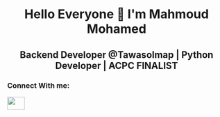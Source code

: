<h1 align="center"> Hello Everyone 👋 I'm Mahmoud Mohamed</h1>
<h2 align="center">Backend Developer @Tawasolmap | Python Developer | ACPC FINALIST</h2>
<h3> Connect With me:</h3>
<a href="https://www.linkedin.com/in/mahmoudmohamed572000/" target="blank">
<img align="center" src="https://raw.githubusercontent.com/rahuldkjain/github-profile-readme-generator/master/src/images/icons/Social/linked-in-alt.svg" height="30" width="40" /></a> &nbsp;&nbsp;
